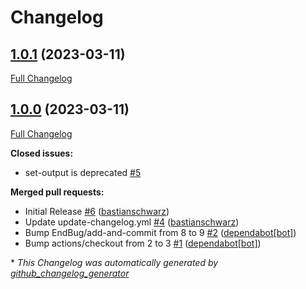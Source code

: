 # Changelog

## [1.0.1](https://github.com/codenamephp/workflows.common/tree/1.0.1) (2023-03-11)

[Full Changelog](https://github.com/codenamephp/workflows.common/compare/1.0.0...1.0.1)

## [1.0.0](https://github.com/codenamephp/workflows.common/tree/1.0.0) (2023-03-11)

[Full Changelog](https://github.com/codenamephp/workflows.common/compare/d93eeaab08ca03dc1dea324d964051b7872b7c9f...1.0.0)

**Closed issues:**

- set-output is deprecated [\#5](https://github.com/codenamephp/workflows.common/issues/5)

**Merged pull requests:**

- Initial Release [\#6](https://github.com/codenamephp/workflows.common/pull/6) ([bastianschwarz](https://github.com/bastianschwarz))
- Update update-changelog.yml [\#4](https://github.com/codenamephp/workflows.common/pull/4) ([bastianschwarz](https://github.com/bastianschwarz))
- Bump EndBug/add-and-commit from 8 to 9 [\#2](https://github.com/codenamephp/workflows.common/pull/2) ([dependabot[bot]](https://github.com/apps/dependabot))
- Bump actions/checkout from 2 to 3 [\#1](https://github.com/codenamephp/workflows.common/pull/1) ([dependabot[bot]](https://github.com/apps/dependabot))



\* *This Changelog was automatically generated by [github_changelog_generator](https://github.com/github-changelog-generator/github-changelog-generator)*
